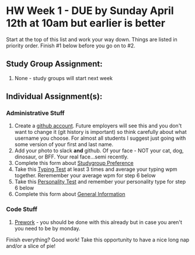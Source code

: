 # HW Week 1 - DUE by Sunday April 12th at 10am but earlier is better

Start at the top of this list and work your way down.  Things are listed in priority order.  Finish #1 below before you go on to #2.

## Study Group Assignment:
1.  None - study groups will start next week

## Individual Assignment(s):
### Administrative Stuff
1. Create a [github account](https://github.com).  Future employers will see this and you don't want to change it (git history is important) so think carefully about what username you choose.  For almost all students I suggest just going with some version of your first and last name.
1. Add your photo to slack **and** github.  Of your face - NOT your cat, dog, dinosaur, or BFF.  Your real face...semi recently.
1. Complete this form about [Studygroup Preference](https://forms.gle/2rkFzcAB6xG1UYzD9)
1. Take this [Typing Test](https://www.typing.com/student/test/3) at least 3 times and average your typing wpm together.  Reremember your average wpm for step 6 below
1. Take this [Personality Test](https://www.16personalities.com/free-personality-test) and remember your personality type for step 6 below
1. Complete this form about [General Information](https://forms.gle/Yb5ixdHjVgiGsp7y5)

### Code Stuff
1. [Prework](https://nashville-software-school.github.io/web-development-foundations/) - you should be done with this already but in case you aren't you need to be by monday.

Finish everything? Good work!  Take this opportunity to have a nice long nap and/or a slice of pie!
